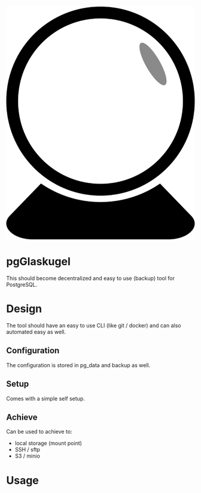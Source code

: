 ![logo](docs/glaskugel.png "glaskugel logo")

pgGlaskugel
===========
This should become decentralized and easy to use (backup) tool for PostgreSQL.

Design
======
The tool should have an easy to use CLI (like git / docker) and can also automated easy as well.

Configuration
-------------
The configuration is stored in pg_data and backup as well.

Setup
-----
Comes with a simple self setup.

Achieve
-------
Can be used to achieve to:
* local storage (mount point)
* SSH / sftp
* S3 / minio


Usage
=====
